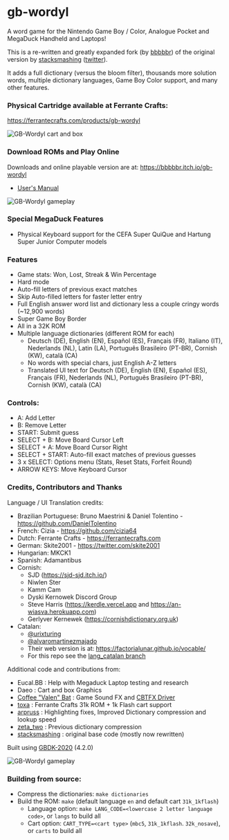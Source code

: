 # gb-wordyl

A word game for the Nintendo Game Boy / Color, Analogue Pocket and MegaDuck Handheld and Laptops!

This is a re-written and greatly expanded fork (by [bbbbbr](https://github.com/bbbbbr/gb-wordyl)) of the original version by [stacksmashing](https://github.com/stacksmashing) ([twitter](http://twitter.com/ghidraninja)).

It adds a full dictionary (versus the bloom filter), thousands more solution words, multiple dictionary languages, Game Boy Color support, and many other features.


### Physical Cartridge available at Ferrante Crafts:

https://ferrantecrafts.com/products/gb-wordyl

![GB-Wordyl cart and box](/info/gb-wordyl-box-cart.jpg)


### Download ROMs and Play Online

Downloads and online playable version are at: https://bbbbbr.itch.io/gb-wordyl

- [User's Manual](Manual.md)

![GB-Wordyl gameplay](/info/gb-wordyl-intro-cgb.gif)

### Special MegaDuck Features
  - Physical Keyboard support for the CEFA Super QuiQue and Hartung Super Junior Computer models

### Features
  - Game stats: Won, Lost, Streak & Win Percentage
  - Hard mode
  - Auto-fill letters of previous exact matches
  - Skip Auto-filled letters for faster letter entry
  - Full English answer word list and dictionary less a couple cringy words (~12,900 words)
  - Super Game Boy Border
  - All in a 32K ROM
  - Multiple language dictionaries (different ROM for each)
    - Deutsch (DE), English (EN), Español (ES), Français (FR), Italiano (IT), Nederlands (NL), Latin (LA), Português Brasileiro (PT-BR), Cornish (KW), català (CA)
    - No words with special chars, just English A-Z letters
    - Translated UI text for Deutsch (DE), English (EN), Español (ES), Français (FR), Nederlands (NL), Português Brasileiro (PT-BR), Cornish (KW), català (CA)

### Controls:
  - A: Add Letter
  - B: Remove Letter
  - START: Submit guess
  - SELECT + B: Move Board Cursor Left
  - SELECT + A:  Move Board Cursor Right
  - SELECT + START: Auto-fill exact matches of previous guesses
  - 3 x SELECT: Options menu (Stats, Reset Stats, Forfeit Round)
  - ARROW KEYS: Move Keyboard Cursor


### Credits, Contributors and Thanks

Language / UI Translation credits:
  - Brazilian Portuguese: Bruno Maestrini & Daniel Tolentino - https://github.com/DanielTolentino
  - French: Cizia - https://github.com/cizia64
  - Dutch: Ferrante Crafts - https://ferrantecrafts.com
  - German: Skite2001 - https://twitter.com/skite2001
  - Hungarian: MKCK1
  - Spanish: Adamantibus
  - Cornish:
    - SJD (https://sjd-sjd.itch.io/)
    - Niwlen Ster
    - Kamm Cam
    - Dyski Kernowek Discord Group
    - Steve Harris (https://kerdle.vercel.app and https://an-wiasva.herokuapp.com)
    - Gerlyver Kernewek (https://cornishdictionary.org.uk)
  - Catalan:
    - [@urixturing](https://twitter.com/urixturing)
    - [@alvaromartinezmajado](https://github.com/alvaromartinezmajado)
    - Their web version is at: https://factorialunar.github.io/vocable/
    - For this repo see the [lang_catalan branch](https://github.com/bbbbbr/gb-wordyl/tree/feature/lang_catalan)

Additional code and contributions from:
  - Eucal.BB : Help with Megaduck Laptop testing and research
  - Daeo : Cart and box Graphics
  - [Coffee "Valen" Bat](https://twitter.com/cofebbat) : Game Sound FX and [CBTFX Driver](https://github.com/datguywitha3ds/CBT-FX)
  - [toxa](https://github.com/untoxa/) : Ferrante Crafts 31k ROM + 1k Flash cart support
  - [arpruss](https://github.com/arpruss/gb-fiver) : Highlighting fixes, Improved Dictionary compression and lookup speed
  - [zeta_two](https://github.com/ZetaTwo/) : Previous dictionary compression
  - [stacksmashing](https://github.com/stacksmashing/) : original base code (mostly now rewritten)

Built using [GBDK-2020](https://github.com/gbdk-2020/gbdk-2020) (4.2.0)

![GB-Wordyl gameplay](/info/gb-wordyl-intro-dmg.gif)


### Building from source:

  - Compress the dictionaries: `make dictionaries`
  - Build the ROM: `make` (default language `en` and default cart `31k_1kflash`)
    - Language option: `make LANG_CODE=<lowercase 2 letter language code>`, or `langs` to build all
    - Cart option: `CART_TYPE=<cart type>` (`mbc5`, `31k_1kflash`. `32k_nosave`), or `carts` to build all


